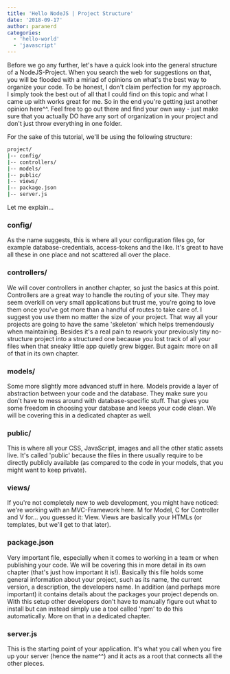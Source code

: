 ```yaml
---
title: 'Hello NodeJS | Project Structure'
date: '2018-09-17'
author: paranerd
categories:
  - 'hello-world'
  - 'javascript'
---
```


Before we go any further, let's have a quick look into the general structure of a NodeJS-Project. When you search the web for suggestions on that, you will be flooded with a miriad of opinions on what's the best way to organize your code. To be honest, I don't claim perfection for my approach. I simply took the best out of all that I could find on this topic and what I came up with works great for me. So in the end you're getting just another opinion here^^. Feel free to go out there and find your own way - just make sure that you actually DO have any sort of organization in your project and don't just throw everything in one folder.

For the sake of this tutorial, we'll be using the following structure:

```bash { linenos=table }
project/
|-- config/
|-- controllers/
|-- models/
|-- public/
|-- views/
|-- package.json
|-- server.js
```

Let me explain...

### config/

As the name suggests, this is where all your configuration files go, for example database-credentials, access-tokens and the like. It's great to have all these in one place and not scattered all over the place.

### controllers/

We will cover controllers in another chapter, so just the basics at this point. Controllers are a great way to handle the routing of your site. They may seem overkill on very small applications but trust me, you're going to love them once you've got more than a handful of routes to take care of. I suggest you use them no matter the size of your project. That way all your projects are going to have the same 'skeleton' which helps tremendously when maintaining. Besides it's a real pain to rework your previously tiny no-structure project into a structured one because you lost track of all your files when that sneaky little app quietly grew bigger. But again: more on all of that in its own chapter.

### models/

Some more slightly more advanced stuff in here. Models provide a layer of abstraction between your code and the database. They make sure you don't have to mess around with database-specific stuff. That gives you some freedom in choosing your database and keeps your code clean. We will be covering this in a dedicated chapter as well.

### public/

This is where all your CSS, JavaScript, images and all the other static assets live. It's called 'public' because the files in there usually require to be directly publicly available (as compared to the code in your models, that you might want to keep private).

### views/

If you're not completely new to web development, you might have noticed: we're working with an MVC-Framework here. M for Model, C for Controller and V for... you guessed it: View. Views are basically your HTMLs (or templates, but we'll get to that later).

### package.json

Very important file, especially when it comes to working in a team or when publishing your code. We will be covering this in more detail in its own chapter (that's just how important it is!). Basically this file holds some general information about your project, such as its name, the current version, a description, the developers name. In addition (and perhaps more important) it contains details about the packages your project depends on. With this setup other developers don't have to manually figure out what to install but can instead simply use a tool called 'npm' to do this automatically. More on that in a dedicated chapter.

### server.js

This is the starting point of your application. It's what you call when you fire up your server (hence the name^^) and it acts as a root that connects all the other pieces.
